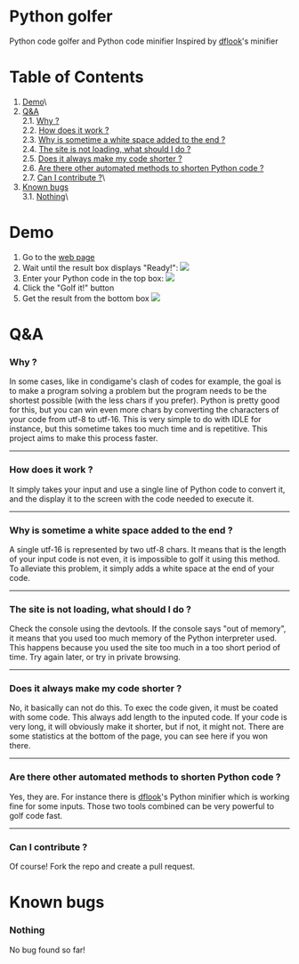 # Python golfer
Python code golfer and Python code minifier
Inspired by [dflook](https://github.com/dflook/python-minifier)'s minifier




# Table of Contents
1. [Demo](#demo)\
2. [Q&A](#qa)\
  2.1. [Why ?](#why-)\
  2.2. [How does it work ?](#how-does-it-work-)\
  2.3. [Why is sometime a white space added to the end ?](#why-is-sometime-a-white-space-added-to-the-end-)\
  2.4. [The site is not loading, what should I do ?](#the-site-is-not-loading-what-should-i-do-)\
  2.5. [Does it always make my code shorter ?](#does-it-always-make-my-code-shorter-)\
  2.6. [Are there other automated methods to shorten Python code ?](#are-there-other-automated-methods-to-shorten-python-code-)\
  2.7. [Can I contribute ?](#can-i-contribute-)\
3. [Known bugs](#known-bugs)\
  3.1. [Nothing](#nothing)\




# Demo
1. Go to the [web page](https://clemg.github.io/pythongolfer)
2. Wait until the result box displays "Ready!":
![](https://i.imgur.com/czqWBmZ.png)
3. Enter your Python code in the top box:
![](https://i.imgur.com/88ftMZE.png)
4. Click the "Golf it!" button
5. Get the result from the bottom box
![](https://i.imgur.com/CrWZyqU.png)




# Q&A
### Why ?
In some cases, like in condigame's clash of codes for example, the goal is to make a program solving a problem but the program needs to be the shortest possible (with the less chars if you prefer). Python is pretty good for this, but you can win even more chars by converting the characters of your code from utf-8 to utf-16. This is very simple to do with IDLE for instance, but this sometime takes too much time and is repetitive.
This project aims to make this process faster.

---
### How does it work ?
It simply takes your input and use a single line of Python code to convert it, and the display it to the screen with the code needed to execute it.

---
### Why is sometime a white space added to the end ?
A single utf-16 is represented by two utf-8 chars. It means that is the length of your input code is not even, it is impossible to golf it using this method. To alleviate this problem, it simply adds a white space at the end of your code.

---
### The site is not loading, what should I do ?
Check the console using the devtools. If the console says "out of memory", it means that you used too much memory of the Python interpreter used. This happens because you used the site too much in a too short period of time. Try again later, or try in private browsing.

---
### Does it always make my code shorter ?
No, it basically can not do this. To exec the code given, it must be coated with some code. This always add length to the inputed code. If your code is very long, it will obviously make it shorter, but if not, it might not. There are some statistics at the bottom of the page, you can see here if you won there.

---
### Are there other automated methods to shorten Python code ?
Yes, they are. For instance there is [dflook](https://github.com/dflook/python-minifier)'s Python minifier which is working fine for some inputs. Those two tools combined can be very powerful to golf code fast.

---
### Can I contribute ?
Of course! Fork the repo and create a pull request.




# Known bugs
### Nothing
No bug found so far!
